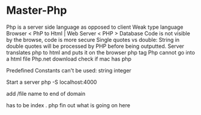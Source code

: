 # Master-Php
<!-- Hypertext Preprocessor -->
Php is a server side language as opposed to client
Weak type language
Browser < PhP to Html | Web Server < PHP > Database 
Code is not visible by the browse, code is more secure
Single quotes vs double: String in double quotes will be processed by PHP before being outputted.
Server translates php to html and puts it on the browser
php tag <?php ?> 
Php cannot go into a html file
Php.net download
check if mac has php

Predefined Constants can't be used:
string
integer



Start a server
php -S localhost:4000


add /file name to end of domain


has to be index . php
fin out what is going on here

